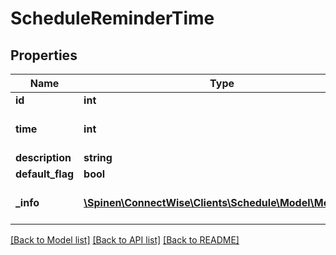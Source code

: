# ScheduleReminderTime

## Properties
Name | Type | Description | Notes
------------ | ------------- | ------------- | -------------
**id** | **int** |  | [optional] 
**time** | **int** | Time is calculated in minutes | [optional] 
**description** | **string** |  | [optional] 
**default_flag** | **bool** |  | [optional] 
**_info** | [**\Spinen\ConnectWise\Clients\Schedule\Model\Metadata**](Metadata.md) | Metadata of the entity | [optional] 

[[Back to Model list]](../README.md#documentation-for-models) [[Back to API list]](../README.md#documentation-for-api-endpoints) [[Back to README]](../README.md)


